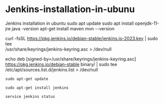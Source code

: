 # Jenkins-installation-in-ubunu
Jenkins installation in ubuntu
sudo apt update
sudo apt install openjdk-11-jre
java -version
apt-get install maven
mvn --version

 curl -fsSL https://pkg.jenkins.io/debian-stable/jenkins.io-2023.key | sudo tee \
    /usr/share/keyrings/jenkins-keyring.asc > /dev/null
  
   echo deb [signed-by=/usr/share/keyrings/jenkins-keyring.asc] \
    https://pkg.jenkins.io/debian-stable binary/ | sudo tee \
    /etc/apt/sources.list.d/jenkins.list > /dev/null
	
	sudo apt-get update
	 
	sudo apt-get install jenkins
	
	service jenkins status
